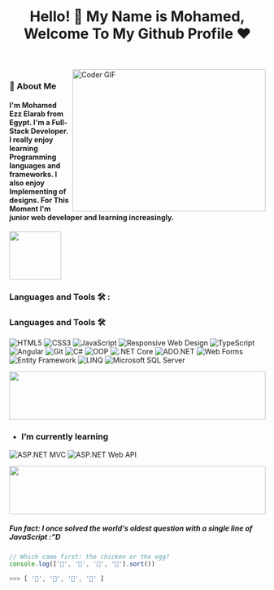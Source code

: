 <h1 align="center">Hello! 👋 <!-- <img src="https://raw.githubusercontent.com/MartinHeinz/MartinHeinz/master/wave.gif" width="25px"> --> My Name is Mohamed, Welcome To My Github Profile ♥</h1>
<!-- # Hello! <img src="https://raw.githubusercontent.com/MartinHeinz/MartinHeinz/master/wave.gif" width="30px"> My Name is Amr, Welcome To My Github Profile ♥  -->
<!-- <img src="https://github.com/Govindv7555/Govindv7555/blob/main/49e76e0596857673c5c80c85b84394c1.gif" width=1000px height=95px> -->

<br/>
<br/>

<img align="right" src="https://media.giphy.com/media/SWoSkN6DxTszqIKEqv/giphy.gif" alt="Coder GIF" width="380" height="280">

<h3>🚀 About Me</h3> 
<h4> I'm Mohamed Ezz Elarab from Egypt. I'm a Full-Stack Developer. I really enjoy learning Programming languages and frameworks.  I also enjoy Implementing of designs. For This Moment I'm junior web developer and learning increasingly. </h4>


	

<img align="center" src="https://github.com/Govindv7555/Govindv7555/blob/main/49e76e0596857673c5c80c85b84394c1.gif" width= 45% height=95px>

### Languages and Tools 🛠 : 
### Languages and Tools 🛠

![HTML5](https://img.shields.io/badge/-HTML5-%23E44D27?style=flat-square&logo=html5&logoColor=ffffff)
![CSS3](https://img.shields.io/badge/-CSS3-%231572B6?style=flat-square&logo=css3&logoColor=ffffff)
![JavaScript](https://img.shields.io/badge/-JavaScript-black?style=flat-square&logo=javascript)
![Responsive Web Design](https://img.shields.io/badge/-Responsive%20Web%20Design-3DDC84?style=flat-square&logo=responsive-design&logoColor=ffffff)
![TypeScript](https://img.shields.io/badge/-TypeScript-2e72bc?style=flat-square&logo=typescript&logoColor=ffffff)
![Angular](https://img.shields.io/badge/-Angular-DD0031?style=flat-square&logo=angular&logoColor=ffffff)
![Git](https://img.shields.io/badge/-Git-%23F05032?style=flat-square&logo=git&logoColor=ffffff)
![C#](https://img.shields.io/badge/-C%23-%23239120?style=flat-square&logo=c-sharp&logoColor=ffffff)
![OOP](https://img.shields.io/badge/-OOP-008000?style=flat-square)
![.NET Core](https://img.shields.io/badge/-.NET%20Core-512BD4?style=flat-square&logo=.net&logoColor=ffffff)
![ADO.NET](https://img.shields.io/badge/-ADO.NET-512BD4?style=flat-square&logo=dot-net&logoColor=ffffff)
![Web Forms](https://img.shields.io/badge/-Web%20Forms-512BD4?style=flat-square&logo=dot-net&logoColor=ffffff)
![Entity Framework](https://img.shields.io/badge/-Entity%20Framework-512BD4?style=flat-square&logo=dot-net&logoColor=ffffff)
![LINQ](https://img.shields.io/badge/-LINQ-512BD4?style=flat-square&logo=dot-net&logoColor=ffffff)
![Microsoft SQL Server](https://img.shields.io/badge/-Microsoft%20SQL%20Server-CC2927?style=flat-square&logo=microsoft-sql-server&logoColor=ffffff)

<img src="https://github.com/Govindv7555/Govindv7555/blob/main/49e76e0596857673c5c80c85b84394c1.gif" width=100% height=95px>

- ### I’m currently learning 
![ASP.NET MVC](https://img.shields.io/badge/-ASP.NET%20MVC-512BD4?style=flat-square&logo=asp.net&logoColor=ffffff)
![ASP.NET Web API](https://img.shields.io/badge/-ASP.NET%20Web%20API-512BD4?style=flat-square&logo=asp.net&logoColor=ffffff)

 <img src="https://github.com/Govindv7555/Govindv7555/blob/main/49e76e0596857673c5c80c85b84394c1.gif" width=100% height=95px>

<!-- ### Stats

[![Top Langs](https://github-readme-stats.vercel.app/api/top-langs/?username=AmrSayed74&layout=compact)](https://github.com/anuraghazra/github-readme-stats)

---

<br/>
-->
##### Fun fact: I once solved the world's oldest question with a single line of JavaScript  :"D


```javascript
// Which came first: the chicken or the egg?
console.log(['🥚', '🐣', '🐥', '🐔'].sort())

>>> [ '🐔', '🐣', '🐥', '🥚' ]
```

